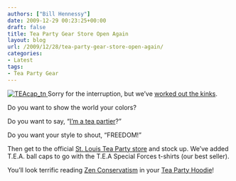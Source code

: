 ```yaml
---
authors: ["Bill Hennessy"]
date: 2009-12-29 00:23:25+00:00
draft: false
title: Tea Party Gear Store Open Again
layout: blog
url: /2009/12/28/tea-party-gear-store-open-again/
categories:
- Latest
tags:
- Tea Party Gear
---
```


[![TEAcap_tn](https://hennessysview.com/wp-content/uploads/2009/12/TEAcap_tn_thumb.png)
](https://hennessysview.com/wp-content/uploads/2009/12/TEAcap_tn.png) Sorry for the interruption, but we’ve [worked out the kinks](https://stlouisteaparty.com/get-tea-party-gear/).

 

Do you want to show the world your colors?

 

Do you want to say, “[I’m a tea partier](https://stlouisteaparty.com/get-tea-party-gear/)?”

 

Do you want your style to shout, “FREEDOM!”

 

Then get to the official [St. Louis Tea Party store](https://stlouisteaparty.com/get-tea-party-gear/) and stock up. We’ve added T.E.A. ball caps to go with the T.E.A Special Forces t-shirts (our best seller).

 

You’ll look terrific reading [Zen Conservatism](https://www.createspace.com/3417300) in your [Tea Party Hoodie](https://stlouisteaparty.com/get-tea-party-gear/)!
